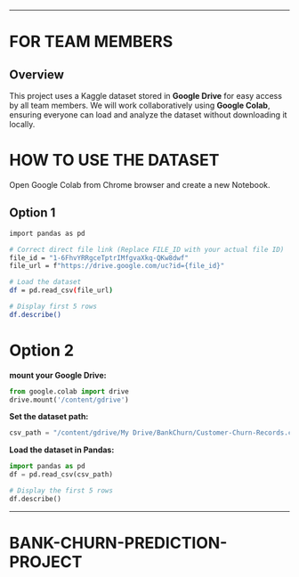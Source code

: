 ---
# FOR TEAM MEMBERS

## Overview
This project uses a Kaggle dataset stored in **Google Drive** for easy access by all team members. We will work collaboratively using **Google Colab**, ensuring everyone can load and analyze the dataset without downloading it locally.

# HOW TO USE THE DATASET
 Open Google Colab from Chrome browser and create a new Notebook.

 ## Option 1
 
 ```sh
 import pandas as pd

# Correct direct file link (Replace FILE_ID with your actual file ID)
file_id = "1-6FhvYRRgceTptrIMfgvaXkq-QKw8dwf"
file_url = f"https://drive.google.com/uc?id={file_id}"

# Load the dataset
df = pd.read_csv(file_url)

# Display first 5 rows
df.describe()
```

# Option 2
 **mount your Google Drive:**
```python
from google.colab import drive
drive.mount('/content/gdrive')
```

 **Set the dataset path:**
```python
csv_path = "/content/gdrive/My Drive/BankChurn/Customer-Churn-Records.csv"
```
 **Load the dataset in Pandas:**
```python
import pandas as pd
df = pd.read_csv(csv_path)

# Display the first 5 rows
df.describe()
```
 ---
 
# BANK-CHURN-PREDICTION-PROJECT





